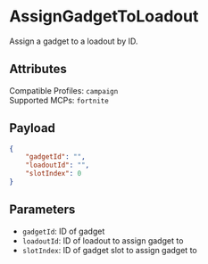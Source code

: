 # AssignGadgetToLoadout
Assign a gadget to a loadout by ID.

## Attributes
Compatible Profiles: `campaign`  
Supported MCPs: `fortnite`

## Payload
```json
{
    "gadgetId": "",
    "loadoutId": "",
    "slotIndex": 0
}
```

## Parameters
- `gadgetId`: ID of gadget
- `loadoutId`: ID of loadout to assign gadget to
- `slotIndex`: ID of gadget slot to assign gadget to
